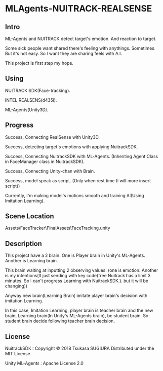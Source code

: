 ﻿# MLAgents-NUITRACK-REALSENSE
## Intro
ML-Agents and NUITRACK detect target's emotion. And reaction to target.

Some sick people want shared there's feeling with anythings. Sometimes. But it's not easy. So I want they are sharing feels with A.I.

This project is first step my hope.

## Using
NUITRACK SDK(Face-tracking).

INTEL REALSENS(d435i).

ML-Agents(Unity3D).

## Progress
Success, Connecting RealSense with Unity3D.

Success, detecting target's emotions with applying NuitrackSDK.

Success, Connecting NuitrackSDK with ML-Agents. (Inheriting Agent Class in FaceManager class in NuitrackSDK).

Success, Connecting Unity-chan with Brain.

Success, model speak as script. (Only when rest time (I will more insert script))

Currently, I'm making model's motions smooth and training AI(Using Imitation Learning).

## Scene Location
Assets\FaceTracker\FinalAssets\FaceTracking.unity

## Description
This project have a 2 brain. One is Player brain in Unity's ML-Agents. Another is Learning brain.

This brain waiting at inputting 2 observing values. (one is emotion. Another is my intentions(It just sending with key code(free Nuitrack has a limit 3 minutes. So I can't progress Learning with NuitrackSDK.). but it will be changing)) 

Anyway new brain(Learning Brain) imitate player brain's decision with imitation Learning.

In this case, Imitation Learning, player brain is teacher brain and the new brain, Learning brain(In Unity's ML-Agents brain), be student brain. So student brain decide following teacher brain decision.

## License
NuitrackSDK : Copyright © 2018 Tsukasa SUGIURA Distributed under the MIT License.

Unity ML-Agents : Apache License 2.0

